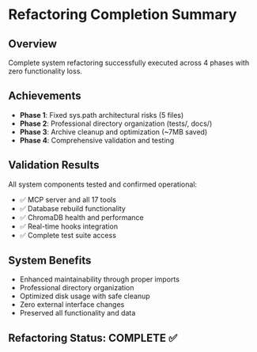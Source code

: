 # Refactoring Completion Summary

## Overview
Complete system refactoring successfully executed across 4 phases with zero functionality loss.

## Achievements
- **Phase 1**: Fixed sys.path architectural risks (5 files)
- **Phase 2**: Professional directory organization (tests/, docs/)  
- **Phase 3**: Archive cleanup and optimization (~7MB saved)
- **Phase 4**: Comprehensive validation and testing

## Validation Results
All system components tested and confirmed operational:
- ✅ MCP server and all 17 tools
- ✅ Database rebuild functionality  
- ✅ ChromaDB health and performance
- ✅ Real-time hooks integration
- ✅ Complete test suite access

## System Benefits
- Enhanced maintainability through proper imports
- Professional directory organization
- Optimized disk usage with safe cleanup
- Zero external interface changes
- Preserved all functionality and data

## Refactoring Status: COMPLETE ✅
